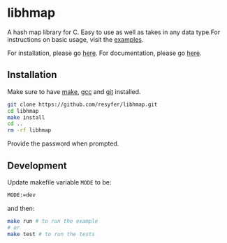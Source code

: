 # libhmap

A hash map library for C. Easy to use as well as takes in any data type.For
instructions on basic usage, visit the [examples](/examples/example.c).

For installation, please go [here](#installation). For documentation, please go
[here](https://libhmap-doxygen.netlify.app/).

## Installation

Make sure to have [make](https://www.gnu.org/software/make/),
[gcc](https://www.gnu.org/software/gcc/) and [git](https://git-scm.com/)
installed.

```bash
git clone https://github.com/resyfer/libhmap.git
cd libhmap
make install
cd ..
rm -rf libhmap
```

Provide the password when prompted.

## Development

Update makefile variable `MODE` to be:

```sh
MODE:=dev
```

and then:

```sh
make run # to run the example
# or
make test # to run the tests
```